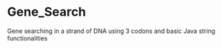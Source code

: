 # Gene_Search
Gene searching in a strand of DNA using 3 codons and basic Java string functionalities
